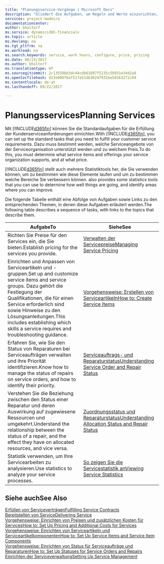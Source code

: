 ```yaml
---
title: "Planungsservice-Vorgänge | Microsoft Docs"
description: "Gliedert die Aufgaben, um Regeln und Werte einzurichten, um Ihre Servicerichtlinien und Arbeitsgänge zu definieren."
services: project-madeira
documentationcenter: 
author: bholtorf
ms.service: dynamics365-financials
ms.topic: article
ms.devlang: na
ms.tgt_pltfrm: na
ms.workload: na
ms.search.keywords: service, work hours, configure, price, pricing
ms.date: 08/23/2017
ms.author: bholtorf
ms.translationtype: HT
ms.sourcegitcommit: 2c13559bb3dc44cdb61697f5135c5b931e34d2a8
ms.openlocfilehash: d23e006f6af51fe51db3624f931be5d163272c04
ms.contentlocale: de-at
ms.lasthandoff: 09/22/2017

---
```

# <a name="planning-services"></a><span data-ttu-id="732ad-103">Planungsservices</span><span class="sxs-lookup"><span data-stu-id="732ad-103">Planning Services</span></span>
<span data-ttu-id="732ad-104">Mit [!INCLUDE[d365fin](includes/d365fin_md.md)] können Sie die Standardaufgaben für die Erfüllung der Kundenserviceanforderungen einrichten.</span><span class="sxs-lookup"><span data-stu-id="732ad-104">With [!INCLUDE[d365fin](includes/d365fin_md.md)], you can set up the standard tasks that you need to fulfill your customer service requirements.</span></span> <span data-ttu-id="732ad-105">Dazu muss bestimmt werden, welche Serviceangebote von der Serviceorganisation unterstützt werden und zu welchem Preis.</span><span class="sxs-lookup"><span data-stu-id="732ad-105">To do this, you must determine what service items and offerings your service organization supports, and at what price.</span></span>   

[!INCLUDE[d365fin](includes/d365fin_md.md)]<span data-ttu-id="732ad-106"> stellt auch mehrere Statistiktools her, die Sie verwenden können, um zu bestimmen wie diese Elemente laufen und um zu bestimmen welche Bereiche Sie verbessern können.</span><span class="sxs-lookup"><span data-stu-id="732ad-106"> also provides some statistics tools that you can use to determine how well things are going, and identify areas where you can improve.</span></span>
  
<span data-ttu-id="732ad-107">Die folgende Tabelle enthält eine Abfolge von Aufgaben sowie Links zu den entsprechenden Themen, in denen diese Aufgaben erläutert werden.</span><span class="sxs-lookup"><span data-stu-id="732ad-107">The following table describes a sequence of tasks, with links to the topics that describe them.</span></span>   
  
|<span data-ttu-id="732ad-108">**Aufgabe**</span><span class="sxs-lookup"><span data-stu-id="732ad-108">**To**</span></span>|<span data-ttu-id="732ad-109">**Siehe**</span><span class="sxs-lookup"><span data-stu-id="732ad-109">**See**</span></span>|  
|------------|-------------|  
|<span data-ttu-id="732ad-110">Richten Sie Preise für den Services ein, die Sie bieten.</span><span class="sxs-lookup"><span data-stu-id="732ad-110">Establish pricing for the services you provide.</span></span>|[<span data-ttu-id="732ad-111">Verwalten der Servicepreise</span><span class="sxs-lookup"><span data-stu-id="732ad-111">Managing Service Pricing</span></span>](service-service-price-management.md)|
|<span data-ttu-id="732ad-112">Einrichten und Anpassen von Serviceartikeln und -gruppen.</span><span class="sxs-lookup"><span data-stu-id="732ad-112">Set up and customize service items and service groups.</span></span> <span data-ttu-id="732ad-113">Dazu gehört die Festlegung der Qualifikationen, die für einen Service erforderlich sind sowie Hinweise zu den Lösungsanleitungen.</span><span class="sxs-lookup"><span data-stu-id="732ad-113">This includes establishing which skills a service requires and troubleshooting guidance.</span></span>| [<span data-ttu-id="732ad-114">Vorgehensweise: Erstellen von Serviceartikeln</span><span class="sxs-lookup"><span data-stu-id="732ad-114">How to: Create Service Items</span></span>](service-how-to-create-service-items.md)|  
|<span data-ttu-id="732ad-115">Erfahren Sie, wie Sie den Status von Reparaturen bei Serviceaufträgen verwalten und ihre Priorität identifizieren.</span><span class="sxs-lookup"><span data-stu-id="732ad-115">Know how to manage the status of repairs on service orders, and how to identify their priority.</span></span>|[<span data-ttu-id="732ad-116">Serviceauftrags- und Reparaturstatus</span><span class="sxs-lookup"><span data-stu-id="732ad-116">Understanding Service Order and Repair Status</span></span>](service-service-order-status-and-repair-status.md)|  
|<span data-ttu-id="732ad-117">Verstehen Sie die Beziehung zwischen den Status einer Reparatur und deren Auswirkung auf zugewiesene Ressourcen und umgekehrt.</span><span class="sxs-lookup"><span data-stu-id="732ad-117">Understand the relationship between the status of a repair, and the effect they have on allocated resources, and vice versa.</span></span>|[<span data-ttu-id="732ad-118">Zuordnungsstatus und Reparaturstatus</span><span class="sxs-lookup"><span data-stu-id="732ad-118">Understanding Allocation Status and Repair Status</span></span>](service-allocation-status-and-repair-status.md)|  
|<span data-ttu-id="732ad-119">Statistik verwenden, um Ihre Servicearbeiten zu analysieren.</span><span class="sxs-lookup"><span data-stu-id="732ad-119">Use statistics to analyze your service processes.</span></span> | [<span data-ttu-id="732ad-120">So zeigen Sie die Servicestatistik an</span><span class="sxs-lookup"><span data-stu-id="732ad-120">Viewing Service Statistics</span></span>](service-service-statistics.md) |

## <a name="see-also"></a><span data-ttu-id="732ad-121">Siehe auch</span><span class="sxs-lookup"><span data-stu-id="732ad-121">See Also</span></span>
[<span data-ttu-id="732ad-122">Erfüllen von Serviceverträgen</span><span class="sxs-lookup"><span data-stu-id="732ad-122">Fulfilling Service Contracts</span></span>](service-fulfill-service-contracts.md)  
[<span data-ttu-id="732ad-123">Bereitstellen von Service</span><span class="sxs-lookup"><span data-stu-id="732ad-123">Delivering Service</span></span>](service-deliver-service.md)  
[<span data-ttu-id="732ad-124">Vorgehensweise: Einrichten von Preisen und zusätzlichen Kosten für Services</span><span class="sxs-lookup"><span data-stu-id="732ad-124">How to: Set Up Pricing and Additional Costs for Services</span></span>](service-how-setup-service-costs-pricing.md)  
[<span data-ttu-id="732ad-125">Vorgehensweise: Einrichten von Serviceartikeln und Serviceartikelkomponenten</span><span class="sxs-lookup"><span data-stu-id="732ad-125">How to: Set Up Service Items and Service Item Components</span></span>](service-how-setup-service-items.md)  
[<span data-ttu-id="732ad-126">Vorgehensweise: Einrichten von Status für Serviceaufträge und Reparaturen</span><span class="sxs-lookup"><span data-stu-id="732ad-126">How to: Set Up Statuses for Service Orders and Repairs</span></span>](service-order-repair-status.md)  
[<span data-ttu-id="732ad-127">Einrichten der Serviceverwaltung</span><span class="sxs-lookup"><span data-stu-id="732ad-127">Setting Up Service Management</span></span>](service-setup-service.md)  

